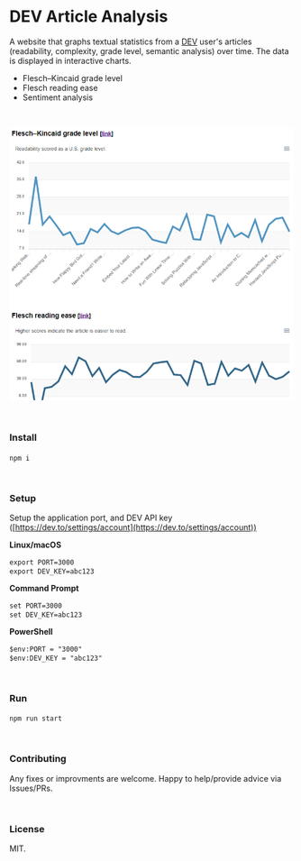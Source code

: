 DEV Article Analysis
=================

A website that graphs textual statistics from a [DEV](https://dev.to) user's articles (readability, complexity, grade level, semantic analysis) over time. The data is displayed in interactive charts.

- Flesch–Kincaid grade level
- Flesch reading ease
- Sentiment analysis

<br>

![Flesch–Kincaid grade level chart](https://github.com/healeycodes/dev-article-analysis/blob/master/preview.png)

<br>

### Install

`npm i`

<br>

### Setup

Setup the application port, and DEV API key ([https://dev.to/settings/account](https://dev.to/settings/account))

**Linux/macOS**
```
export PORT=3000
export DEV_KEY=abc123
```

**Command Prompt**
```
set PORT=3000
set DEV_KEY=abc123
```

**PowerShell**
```
$env:PORT = "3000"
$env:DEV_KEY = "abc123"
```

<br>

### Run

`npm run start`

<br>

### Contributing

Any fixes or improvments are welcome. Happy to help/provide advice via Issues/PRs.

<br>

### License

MIT.
